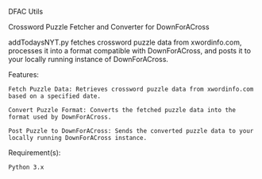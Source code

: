 DFAC Utils

Crossword Puzzle Fetcher and Converter for DownForACross

addTodaysNYT.py fetches crossword puzzle data from xwordinfo.com, processes it into a format compatible with DownForACross, and posts it to your locally running instance of DownForACross.

Features:

    Fetch Puzzle Data: Retrieves crossword puzzle data from xwordinfo.com based on a specified date.

    Convert Puzzle Format: Converts the fetched puzzle data into the format used by DownForACross.

    Post Puzzle to DownForACross: Sends the converted puzzle data to your locally running DownForACross instance.

Requirement(s):

    Python 3.x
